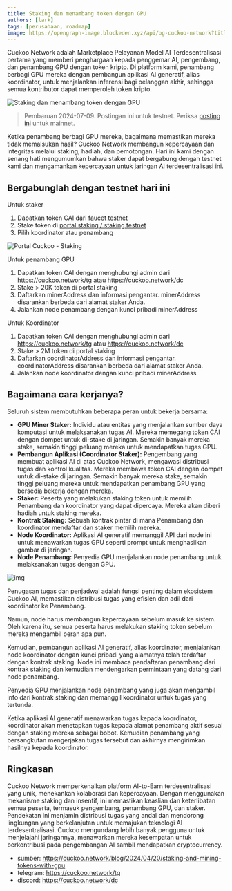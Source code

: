 ```yaml
---
title: Staking dan menambang token dengan GPU
authors: [lark]
tags: [perusahaan, roadmap]
image: https://opengraph-image.blockeden.xyz/api/og-cuckoo-network?title=Staking%20dan%20menambang%20token%20dengan%20GPU
---
```


Cuckoo Network adalah Marketplace Pelayanan Model AI Terdesentralisasi pertama yang memberi penghargaan kepada penggemar AI, pengembang, dan penambang GPU dengan token kripto. Di platform kami, penambang berbagi GPU mereka dengan pembangun aplikasi AI generatif, alias koordinator, untuk menjalankan inferensi bagi pelanggan akhir, sehingga semua kontributor dapat memperoleh token kripto.

![Staking dan menambang token dengan GPU](https://cuckoo-network.b-cdn.net/staking-and-mining-tokens.webp "Staking dan menambang token dengan GPU")

> Pembaruan 2024-07-09: Postingan ini untuk testnet. Periksa [posting ini](/blog/2024/07/15/cuckoo-network-mining-gpu-july-2024) untuk mainnet.

Ketika penambang berbagi GPU mereka, bagaimana memastikan mereka tidak memalsukan hasil? Cuckoo Network membangun kepercayaan dan integritas melalui staking, hadiah, dan pemotongan. Hari ini kami dengan senang hati mengumumkan bahwa staker dapat bergabung dengan testnet kami dan mengamankan kepercayaan untuk jaringan AI terdesentralisasi ini.

## **Bergabunglah dengan testnet hari ini**

Untuk staker

1. Dapatkan token CAI dari [faucet testnet](https://cuckoo.network/portal/faucet)
2. Stake token di [portal staking / staking testnet](https://cuckoo.network/portal/staking/testnet)
3. Pilih koordinator atau penambang

![Portal Cuckoo - Staking](https://cuckoo-network.b-cdn.net/staking-portal-screenshot.webp "Portal Cuckoo - Staking")

Untuk penambang GPU

1. Dapatkan token CAI dengan menghubungi admin dari https://cuckoo.network/tg atau https://cuckoo.network/dc
2. Stake > 20K token di portal staking
3. Daftarkan minerAddress dan informasi pengantar. minerAddress disarankan berbeda dari alamat staker Anda.
4. Jalankan node penambang dengan kunci pribadi minerAddress

Untuk Koordinator

1. Dapatkan token CAI dengan menghubungi admin dari https://cuckoo.network/tg atau https://cuckoo.network/dc
2. Stake > 2M token di portal staking
3. Daftarkan coordinatorAddress dan informasi pengantar. coordinatorAddress disarankan berbeda dari alamat staker Anda.
4. Jalankan node koordinator dengan kunci pribadi minerAddress

## **Bagaimana cara kerjanya?**

Seluruh sistem membutuhkan beberapa peran untuk bekerja bersama:

- **GPU Miner Staker:** Individu atau entitas yang menjalankan sumber daya komputasi untuk melaksanakan tugas AI. Mereka memegang token CAI dengan dompet untuk di-stake di jaringan. Semakin banyak mereka stake, semakin tinggi peluang mereka untuk mendapatkan tugas GPU.
- **Pembangun Aplikasi (Coordinator Staker):** Pengembang yang membuat aplikasi AI di atas Cuckoo Network, mengawasi distribusi tugas dan kontrol kualitas. Mereka membawa token CAI dengan dompet untuk di-stake di jaringan. Semakin banyak mereka stake, semakin tinggi peluang mereka untuk mendapatkan penambang GPU yang bersedia bekerja dengan mereka.
- **Staker:** Peserta yang melakukan staking token untuk memilih Penambang dan koordinator yang dapat dipercaya. Mereka akan diberi hadiah untuk staking mereka.
- **Kontrak Staking:** Sebuah kontrak pintar di mana Penambang dan koordinator mendaftar dan staker memilih mereka.
- **Node Koordinator:** Aplikasi AI generatif memanggil API dari node ini untuk menawarkan tugas GPU seperti prompt untuk menghasilkan gambar di jaringan.
- **Node Penambang:** Penyedia GPU menjalankan node penambang untuk melaksanakan tugas dengan GPU.

![img](https://cuckoo-network.b-cdn.net/cuckoo-staking@2x.webp)

Penugasan tugas dan penjadwal adalah fungsi penting dalam ekosistem Cuckoo AI, memastikan distribusi tugas yang efisien dan adil dari koordinator ke Penambang.

Namun, node harus membangun kepercayaan sebelum masuk ke sistem. Oleh karena itu, semua peserta harus melakukan staking token sebelum mereka mengambil peran apa pun.

Kemudian, pembangun aplikasi AI generatif, alias koordinator, menjalankan node koordinator dengan kunci pribadi yang alamatnya telah terdaftar dengan kontrak staking. Node ini membaca pendaftaran penambang dari kontrak staking dan kemudian mendengarkan permintaan yang datang dari node penambang.

Penyedia GPU menjalankan node penambang yang juga akan mengambil info dari kontrak staking dan memanggil koordinator untuk tugas yang tertunda.

Ketika aplikasi AI generatif menawarkan tugas kepada koordinator, koordinator akan menetapkan tugas kepada alamat penambang aktif sesuai dengan staking mereka sebagai bobot. Kemudian penambang yang bersangkutan mengerjakan tugas tersebut dan akhirnya mengirimkan hasilnya kepada koordinator.

## **Ringkasan**

Cuckoo Network memperkenalkan platform AI-to-Earn terdesentralisasi yang unik, menekankan kolaborasi dan kepercayaan. Dengan menggunakan mekanisme staking dan insentif, ini memastikan keaslian dan keterlibatan semua peserta, termasuk pengembang, penambang GPU, dan staker. Pendekatan ini menjamin distribusi tugas yang andal dan mendorong lingkungan yang berkelanjutan untuk memajukan teknologi AI terdesentralisasi. Cuckoo mengundang lebih banyak pengguna untuk menjelajahi jaringannya, menawarkan mereka kesempatan untuk berkontribusi pada pengembangan AI sambil mendapatkan cryptocurrency.

- sumber: https://cuckoo.network/blog/2024/04/20/staking-and-mining-tokens-with-gpu
- telegram: https://cuckoo.network/tg
- discord: https://cuckoo.network/dc
